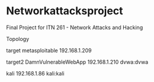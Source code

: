 # Networkattacksproject

Final Project for ITN 261 - Network Attacks and Hacking


Topology

target
metasploitable
192.168.1.209



target2
DamnVulnerableWebApp
192.168.1.210
dvwa:dvwa


kali
192.168.1.86
kali:kali

